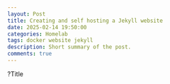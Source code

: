 ```yaml
---
layout: Post
title: Creating and self hosting a Jekyll website
date: 2025-02-14 19:50:00
categories: Homelab
tags: docker website jekyll
description: Short summary of the post.
comments: true
---
```


?Title
